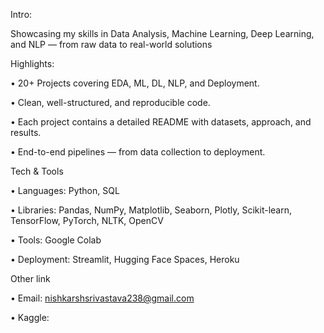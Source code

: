 Intro:

Showcasing my skills in Data Analysis, Machine Learning, Deep Learning, and NLP — from raw data to real-world solutions 

Highlights:

•	20+ Projects covering EDA, ML, DL, NLP, and Deployment.

•	Clean, well-structured, and reproducible code.

•	Each project contains a detailed README with datasets, approach, and results.

•	End-to-end pipelines — from data collection to deployment.

Tech & Tools

•	Languages: Python, SQL

•	Libraries: Pandas, NumPy, Matplotlib, Seaborn, Plotly, Scikit-learn, TensorFlow, PyTorch, NLTK, OpenCV

•	Tools: Google Colab

•	Deployment: Streamlit, Hugging Face Spaces, Heroku

Other link

•	Email: nishkarshsrivastava238@gmail.com

•	Kaggle: 

